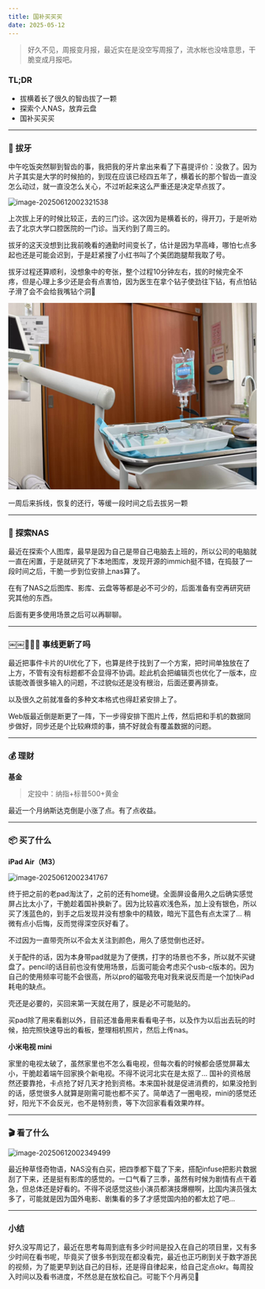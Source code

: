 ```yaml
---
title: 国补买买买
date: 2025-05-12
---
```


> 好久不见，周报变月报，最近实在是没空写周报了，流水帐也没啥意思，干脆变成月报吧。

### TL;DR

- 拔横着长了很久的智齿拔了一颗
- 探索个人NAS，放弃云盘
- 国补买买买

---

### 🦷 拔牙

中午吃饭突然聊到智齿的事，我把我的牙片拿出来看了下喜提评价：没救了。因为片子其实是大学的时候拍的，到现在应该已经四五年了，横着长的那个智齿一直没怎么动过，就一直没怎么关心，不过听起来这么严重还是决定早点拔了。

![image-20250612002321538](./assets/image-20250612002321538.png)

上次拔上牙的时候比较正，去的三门诊。这次因为是横着长的，得开刀，于是听劝去了北京大学口腔医院的一门诊。当天约到了周三的。

拔牙的这天没想到比我前晚看的通勤时间变长了，估计是因为早高峰，哪怕七点多起也还是可能会迟到，于是赶紧搜了小红书叫了个美团跑腿帮我取了号。

拔牙过程还算顺利，没想象中的夸张，整个过程10分钟左右，拔的时候完全不疼，但是心理上多少还是会有点害怕，因为医生在拿个钻子使劲往下钻，有点怕钻子滑了会不会给我嘴钻个洞🌝

![image-20250612002331198](./assets/image-20250612002331198.png)

一周后来拆线，恢复的还行，等缓一段时间之后去拔另一颗

---

### 💾 探索NAS

最近在探索个人图库，最早是因为自己是带自己电脑去上班的，所以公司的电脑就一直在闲置，于是就研究了下本地图库，发现开源的immich挺不错，在捣鼓了一段时间之后，干脆一步到位安排上nas算了。

在有了NAS之后图库、影库、云盘等等都是必不可少的，后面准备有空再研究研究其他的东西。

后面有更多使用场景之后可以再聊聊。

---

### ￼￼🧑🏻‍💻 事线更新了吗

最近把事件卡片的UI优化了下，也算是终于找到了一个方案，把时间单独放在了上方，不管有没有标题都不会显得不协调。趁此机会把编辑页也优化了一版本，应该能改善很多输入的问题，不过貌似还是没有根治，后面还要再排查。

以及很久之前就准备的多种文本格式也得赶紧安排上了。

Web版最近倒是断更了一阵，下一步得安排下图片上传，然后把和手机的数据同步做好，同步还是个比较麻烦的事，搞不好就会有覆盖数据的问题。

---

### 💰 理财

**基金**

> 定投中：纳指+标普500+黄金

最近一个月纳斯达克倒是小涨了点。有了点收益。

---

### 📦 买了什么

**iPad Air（M3）**

![image-20250612002341767](./assets/image-20250612002341767.png)

终于把之前的老pad淘汰了，之前的还有home键。全面屏设备用久之后确实感觉屏占比太小了，干脆趁着国补换新了。因为比较喜欢浅色系，加上没有银色，所以买了浅蓝色的，到手之后发现并没有想象中的精致，暗光下蓝色有点太深了... 稍微有点小后悔，反而觉得深空灰好看了。

不过因为一直带壳所以不会太关注到颜色，用久了感觉倒也还好。

关于配件的话，因为本身带pad就是为了便携，打字的场景也不多，所以就不买键盘了。pencil的话目前也没有使用场景，后面可能会考虑买个usb-c版本的。因为自己的使用频率可能不会很高，所以pro的磁吸充电对我来说反而是一个加快iPad耗电的缺点。

壳还是必要的，买回来第一天就在用了，膜是必不可能贴的。

买pad除了用来看剧以外，目前还准备用来看看电子书，以及作为以后出去玩的时候，拍完照快速导出的看板，整理相机照片，然后上传nas。

**小米电视 mini**

家里的电视太破了，虽然家里也不怎么看电视，但每次看的时候都会感觉屏幕太小，干脆趁着端午回家换个新电视。不得不说河北实在是太抠了... 国补的资格居然还要靠抢，卡点抢了好几天才抢到资格。本来国补就是促进消费的，如果没抢到的话，感觉很多人就算是刚需可能也都不买了。简单选了一圈电视，mini的感觉还好，阳光下不会反光，也不是特别贵，等下次回家看看效果咋样。

---

### 🎬 看了什么

![image-20250612002349499](./assets/image-20250612002349499.png)

最近种草怪奇物语，NAS没有白买，把四季都下载了下来，搭配infuse把影片数据刮了下来，还是挺有影库的感觉的。一口气看了三季，虽然有时候为剧情有点干着急，但总体还是好看的。不得不说感觉这些小演员都演技爆棚啊，比国内演员强太多了，可能就是因为国外电影、剧集看的多了才感觉国内拍的都太尬了吧...

---

### 小结

好久没写周记了，最近在思考每周到底有多少时间是投入在自己的项目里，又有多少时间在看书呢，毕竟买了很多书到现在都没看完，最近也正巧刷到关于数字游民的视频，为了能更早到达自己的目标，还是得自律起来，给自己定点okr。每周投入时间以及看书进度，不然总是在放松自己。可能下个月再见👋

